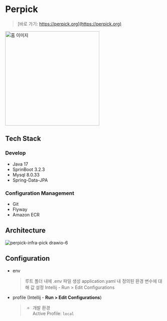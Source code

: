 # Perpick
> [바로 가기: https://perpick.org](https://perpick.org)

<img src="https://github.com/user-attachments/assets/c68b3040-58c0-49b7-9bcf-2c0852025bf7" alt="홈 이미지" height="300"/>

## Tech Stack
### Develop
* Java 17
* SprinBoot 3.2.3
* Mysql 8.0.33
* Spring-Data-JPA
### Configuration Management
* Git
* Flyway
* Amazon ECR

## Architecture
![perpick-infra-pick drawio-6](https://github.com/user-attachments/assets/72581877-f61c-4e98-9ce9-beb27f7aa6b0)

## Configuration
* env
  > 루트 폴더 내에 .env 파일 생성
  > application.yaml 내 정의된 환경 변수에 대해 값 설정
  > Intellij - Run > Edit Configurations

* profile (Intellij - **Run > Edit Configurations**)
  > * 개발 환경   
  > Active Profile: `local`
